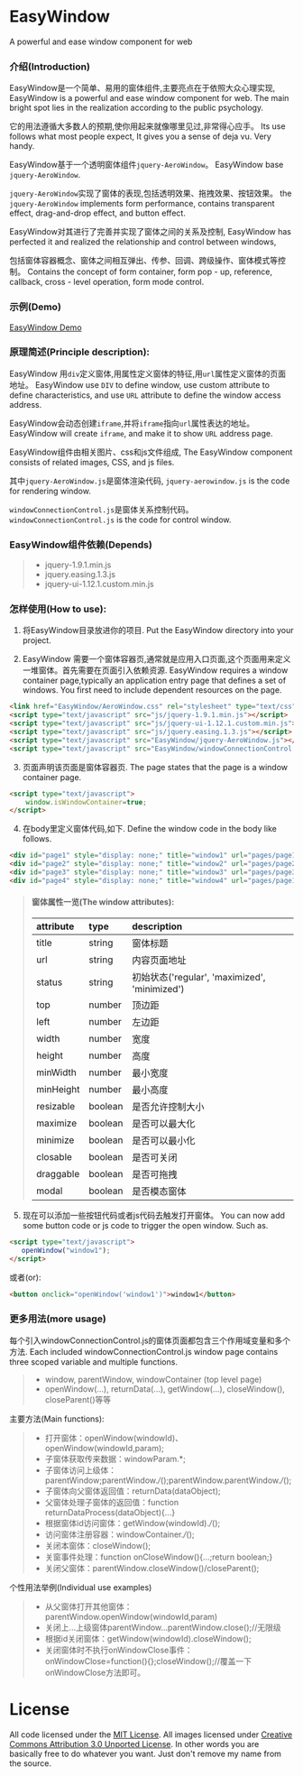 # EasyWindow
A powerful and ease window component for web


### 介绍(Introduction)

EasyWindow是一个简单、易用的窗体组件,主要亮点在于依照大众心理实现,
EasyWindow is a powerful and ease window component for web.
The main bright spot lies in the realization according to the public psychology.

它的用法遵循大多数人的预期,使你用起来就像哪里见过,非常得心应手。
Its use follows what most people expect, It gives you a sense of deja vu. Very handy.


EasyWindow基于一个透明窗体组件`jquery-AeroWindow`。
EasyWindow base `jquery-AeroWindow`.

`jquery-AeroWindow`实现了窗体的表现,包括透明效果、拖拽效果、按钮效果。
the `jquery-AeroWindow` implements form performance, contains transparent effect, drag-and-drop effect, and button effect.

EasyWindow对其进行了完善并实现了窗体之间的关系及控制,
EasyWindow has perfected it and realized the relationship and control between windows,

包括窗体容器概念、窗体之间相互弹出、传参、回调、跨级操作、窗体模式等控制。
Contains the concept of form container, form pop - up, reference, callback, cross - level operation, form mode control.

### 示例(Demo)
[EasyWindow Demo](http://jsper.org/EasyWindow/index.html)

### 原理简述(Principle description):

EasyWindow 用`div`定义窗体,用属性定义窗体的特征,用`url`属性定义窗体的页面地址。
EasyWindow use `DIV` to define window, use custom attribute to define characteristics,
and use `URL` attribute to define the window access address.

EasyWindow会动态创建`iframe`,并将`iframe`指向`url`属性表达的地址。
EasyWindow will create `iframe`, and make it to show `URL` address page.


EasyWindow组件由相关图片、css和js文件组成,
The EasyWindow component consists of related images, CSS, and js files.

其中`jquery-AeroWindow.js`是窗体渲染代码,
`jquery-aerowindow.js` is the code for rendering window.

`windowConnectionControl.js`是窗体关系控制代码。
`windowConnectionControl.js` is the code for control window.


### EasyWindow组件依赖(Depends) 

> * jquery-1.9.1.min.js
> * jquery.easing.1.3.js
> * jquery-ui-1.12.1.custom.min.js

### 怎样使用(How to use):
1. 将EasyWindow目录放进你的项目.
Put the EasyWindow directory into your project.

2. EasyWindow 需要一个窗体容器页,通常就是应用入口页面,这个页面用来定义一堆窗体。首先需要在页面引入依赖资源.
EasyWindow requires a window container page,typically an application entry page that defines a set of windows. You first need to include dependent resources on the page.
```html
<link href="EasyWindow/AeroWindow.css" rel="stylesheet" type="text/css"/>
<script type="text/javascript" src="js/jquery-1.9.1.min.js"></script>
<script type="text/javascript" src="js/jquery-ui-1.12.1.custom.min.js"></script>
<script type="text/javascript" src="js/jquery.easing.1.3.js"></script>
<script type="text/javascript" src="EasyWindow/jquery-AeroWindow.js"></script>
<script type="text/javascript" src="EasyWindow/windowConnectionControl.js"></script>
```

3. 页面声明该页面是窗体容器页.
The page states that the page is a window container page.
```html
<script type="text/javascript">
    window.isWindowContainer=true;
</script>
```

4. 在body里定义窗体代码,如下.
Define the window code in the body like follows.
```html
<div id="page1" style="display: none;" title="window1" url="pages/page1.html" width="800" height="600" modal="false"></div>
<div id="page2" style="display: none;" title="window2" url="pages/page2.html" width="800" height="400" maximize="false" minimize="false"></div>
<div id="page3" style="display: none;" title="window3" url="pages/page3.html" width="800" height="400" maximize="false" minimize="false"></div>
<div id="page4" style="display: none;" title="window4" url="pages/page1.html" width="800" height="600" modal="false"></div>
```
> #### 窗体属性一览(The window attributes):
> | attribute    | type     | description                                       |
> |:-------------|:---------|:--------------------------------------------------|
> | title        | string   | 窗体标题                                           |
> | url          | string   | 内容页面地址                                        |
> | status       | string   | 初始状态('regular', 'maximized', 'minimized')      |
> | top          | number   | 顶边距                                             |
> | left         | number   | 左边距                                             |
> | width        | number   | 宽度                                               |
> | height       | number   | 高度                                               |
> | minWidth     | number   | 最小宽度                                           |
> | minHeight    | number   | 最小高度                                           |
> | resizable    | boolean   | 是否允许控制大小                                    |
> | maximize     | boolean   | 是否可以最大化                                     |
> | minimize     | boolean   | 是否可以最小化                                     |
> | closable     | boolean   | 是否可关闭                                         |
> | draggable    | boolean   | 是否可拖拽                                         |
> | modal        | boolean   | 是否模态窗体                                       |

5. 现在可以添加一些按钮代码或者js代码去触发打开窗体。
 You can now add some button code or js code to trigger the open window. Such as.
 ```html
 <script type="text/javascript">
    openWindow("window1");
</script>
```
或者(or):
```html
<button onclick="openWindow('window1')">window1</button>
```

### 更多用法(more usage)

每个引入windowConnectionControl.js的窗体页面都包含三个作用域变量和多个方法.
Each included windowConnectionControl.js window page contains three scoped variable and multiple functions.

> * window, parentWindow, windowContainer (top level page)
> * openWindow(...), returnData(...), getWindow(...), closeWindow(), closeParent()等等

主要方法(Main functions):
> * 打开窗体：openWindow(windowId)、openWindow(windowId,param);
> * 子窗体获取传来数据：windowParam.*;
> * 子窗体访问上级体：parentWindow;parentWindow.*/*();parentWindow.parentWindow.*/*();
> * 子窗体向父窗体返回值：returnData(dataObject);
> * 父窗体处理子窗体的返回值：function returnDataProcess(dataObject){...}
> * 根据窗体id访问窗体：getWindow(windowId).*/*();
> * 访问窗体注册容器：windowContainer.*/*();
> * 关闭本窗体：closeWindow();
> * 关窗事件处理：function onCloseWindow(){...;return boolean;}
> * 关闭父窗体：parentWindow.closeWindow()/closeParent();

个性用法举例(Individual use examples)
> * 从父窗体打开其他窗体：parentWindow.openWindow(windowId,param)
> * 关闭上...上级窗体parentWindow...parentWindow.close();//无限级
> * 根据id关闭窗体：getWindow(windowId).closeWindow();
> * 关闭窗体时不执行onWindowClose事件：onWindowClose=function(){};closeWindow();//覆盖一下onWindowClose方法即可。



# License

All code licensed under the [MIT License](http://www.opensource.org/licenses/mit-license.php). All images licensed under [Creative Commons Attribution 3.0 Unported License](http://creativecommons.org/licenses/by/3.0/deed.en_US). In other words you are basically free to do whatever you want. Just don't remove my name from the source.

